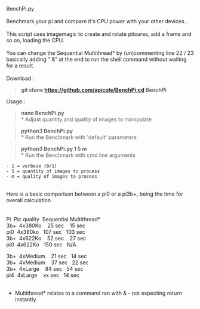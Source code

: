 BenchPi.py<br><br>
Benchmark your pi and compare it's CPU power with your other devices.. <br><br>
This script uses imagemagic to create and rotate pitcures, add a frame and so on, loading the CPU.<br><br>
You can change the Sequential&nbsp;Multithread* by (un)commenting line 22 / 23 basically adding " &" at the end to run the shell command without waiting for a result.<br>
<br>
Download : <br>
>  <b>git clone https://github.com/apicole/BenchPi;cd BenchPi</b><br>

Usage : <br>
 >  <b>nano BenchPi.py</b><br>
    * Adjust quantity and quality of images to manipulate
 
 >  <b>python3 BenchPi.py</b><br>
    * Run the Benchmark with 'default' parameters

 >  <b>python3 BenchPi.py 1 5 m</b><br>
    * Run the Benchmark with cmd line arguments

    - 1 = verbose (0/1)
    - 5 = quantity of images to process
    - m = quality of images to process
    
<br>
Here is a basic comparison between a pi0 or a pi3b+, being the time for overall calculation<br><br><br>
  Pi&nbsp;&nbsp;Pic quality&nbsp;&nbsp;Sequential&nbsp;Multithread*<br> 
  3b+&nbsp;&nbsp;4x380Ko&nbsp;&nbsp;&nbsp;&nbsp;25 sec&nbsp;&nbsp;&nbsp;&nbsp;15 sec<br>
  pi0&nbsp;&nbsp;4x380ko&nbsp;&nbsp;&nbsp;107 sec&nbsp;&nbsp;&nbsp;103 sec<br>
  3b+&nbsp;&nbsp;4x622Ko&nbsp;&nbsp;&nbsp;&nbsp;52 sec&nbsp;&nbsp;&nbsp;&nbsp;27 sec<br>
  pi0&nbsp;&nbsp;4x622Ko&nbsp;&nbsp;&nbsp;150 sec&nbsp;&nbsp;&nbsp;N/A<br>
  
  3b+&nbsp;&nbsp;4xMedium&nbsp;&nbsp;&nbsp;&nbsp;21 sec&nbsp;&nbsp;&nbsp;14 sec<br>
  3b+&nbsp;&nbsp;4xMedium&nbsp;&nbsp;&nbsp;&nbsp;37 sec&nbsp;&nbsp;&nbsp;22 sec<br>
  3b+&nbsp;&nbsp;4xLarge&nbsp;&nbsp;&nbsp;&nbsp;84 sec&nbsp;&nbsp;&nbsp;54 sec<br>
  pi4&nbsp;&nbsp;4xLarge&nbsp;&nbsp;&nbsp;&nbsp;xx sec&nbsp;&nbsp;&nbsp;14 sec<br>
<br>
* Multithread* relates to a command ran with & - not expecting return instantly.


